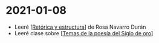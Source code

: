 # 2021-01-08

- Leeré [[Retórica y estructura]] de Rosa Navarro Durán
- Leeré clase sobre [[Temas de la poesía del Siglo de oro]]

[//begin]: # "Autogenerated link references for markdown compatibility"
[Retórica y estructura]: retórica-y-estructura "Retórica Y Estructura"
[temas de la poesía del Siglo de oro]: temas-de-la-poesía-del-siglo-de-oro "Temas De La Poesía Del Siglo De Oro"
[//end]: # "Autogenerated link references"